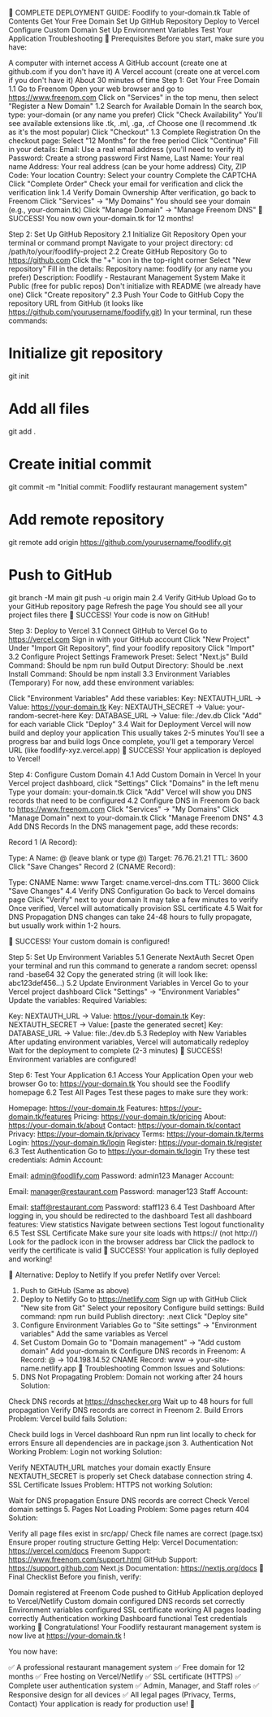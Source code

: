 🚀 COMPLETE DEPLOYMENT GUIDE: Foodlify to your-domain.tk
Table of Contents
Get Your Free Domain
Set Up GitHub Repository
Deploy to Vercel
Configure Custom Domain
Set Up Environment Variables
Test Your Application
Troubleshooting
🎯 Prerequisites
Before you start, make sure you have:

A computer with internet access
A GitHub account (create one at github.com if you don't have it)
A Vercel account (create one at vercel.com if you don't have it)
About 30 minutes of time
Step 1: Get Your Free Domain
1.1 Go to Freenom
Open your web browser and go to https://www.freenom.com
Click on "Services" in the top menu, then select "Register a New Domain"
1.2 Search for Available Domain
In the search box, type: your-domain (or any name you prefer)
Click "Check Availability"
You'll see available extensions like .tk, .ml, .ga, .cf
Choose one (I recommend .tk as it's the most popular)
Click "Checkout"
1.3 Complete Registration
On the checkout page:
Select "12 Months" for the free period
Click "Continue"
Fill in your details:
Email: Use a real email address (you'll need to verify it)
Password: Create a strong password
First Name, Last Name: Your real name
Address: Your real address (can be your home address)
City, ZIP Code: Your location
Country: Select your country
Complete the CAPTCHA
Click "Complete Order"
Check your email for verification and click the verification link
1.4 Verify Domain Ownership
After verification, go back to Freenom
Click "Services" → "My Domains"
You should see your domain (e.g., your-domain.tk)
Click "Manage Domain" → "Manage Freenom DNS"
🎉 SUCCESS! You now own your-domain.tk for 12 months!

Step 2: Set Up GitHub Repository
2.1 Initialize Git Repository
Open your terminal or command prompt
Navigate to your project directory:
cd /path/to/your/foodlify-project
2.2 Create GitHub Repository
Go to https://github.com
Click the "+" icon in the top-right corner
Select "New repository"
Fill in the details:
Repository name: foodlify (or any name you prefer)
Description: Foodlify - Restaurant Management System
Make it Public (free for public repos)
Don't initialize with README (we already have one)
Click "Create repository"
2.3 Push Your Code to GitHub
Copy the repository URL from GitHub (it looks like https://github.com/yourusername/foodlify.git)
In your terminal, run these commands:
# Initialize git repository
git init

# Add all files
git add .

# Create initial commit
git commit -m "Initial commit: Foodlify restaurant management system"

# Add remote repository
git remote add origin https://github.com/yourusername/foodlify.git

# Push to GitHub
git branch -M main
git push -u origin main
2.4 Verify GitHub Upload
Go to your GitHub repository page
Refresh the page
You should see all your project files there
🎉 SUCCESS! Your code is now on GitHub!

Step 3: Deploy to Vercel
3.1 Connect GitHub to Vercel
Go to https://vercel.com
Sign in with your GitHub account
Click "New Project"
Under "Import Git Repository", find your foodlify repository
Click "Import"
3.2 Configure Project Settings
Framework Preset: Select "Next.js"
Build Command: Should be npm run build
Output Directory: Should be .next
Install Command: Should be npm install
3.3 Environment Variables (Temporary)
For now, add these environment variables:

Click "Environment Variables"
Add these variables:
Key: NEXTAUTH_URL → Value: https://your-domain.tk
Key: NEXTAUTH_SECRET → Value: your-random-secret-here
Key: DATABASE_URL → Value: file:./dev.db
Click "Add" for each variable
Click "Deploy"
3.4 Wait for Deployment
Vercel will now build and deploy your application
This usually takes 2-5 minutes
You'll see a progress bar and build logs
Once complete, you'll get a temporary Vercel URL (like foodlify-xyz.vercel.app)
🎉 SUCCESS! Your application is deployed to Vercel!

Step 4: Configure Custom Domain
4.1 Add Custom Domain in Vercel
In your Vercel project dashboard, click "Settings"
Click "Domains" in the left menu
Type your domain: your-domain.tk
Click "Add"
Vercel will show you DNS records that need to be configured
4.2 Configure DNS in Freenom
Go back to https://www.freenom.com
Click "Services" → "My Domains"
Click "Manage Domain" next to your-domain.tk
Click "Manage Freenom DNS"
4.3 Add DNS Records
In the DNS management page, add these records:

Record 1 (A Record):

Type: A
Name: @ (leave blank or type @)
Target: 76.76.21.21
TTL: 3600
Click "Save Changes"
Record 2 (CNAME Record):

Type: CNAME
Name: www
Target: cname.vercel-dns.com
TTL: 3600
Click "Save Changes"
4.4 Verify DNS Configuration
Go back to Vercel domains page
Click "Verify" next to your domain
It may take a few minutes to verify
Once verified, Vercel will automatically provision SSL certificate
4.5 Wait for DNS Propagation
DNS changes can take 24-48 hours to fully propagate, but usually work within 1-2 hours.

🎉 SUCCESS! Your custom domain is configured!

Step 5: Set Up Environment Variables
5.1 Generate NextAuth Secret
Open your terminal and run this command to generate a random secret:
openssl rand -base64 32
Copy the generated string (it will look like: abc123def456...)
5.2 Update Environment Variables in Vercel
Go to your Vercel project dashboard
Click "Settings" → "Environment Variables"
Update the variables:
Required Variables:

Key: NEXTAUTH_URL → Value: https://your-domain.tk
Key: NEXTAUTH_SECRET → Value: [paste the generated secret]
Key: DATABASE_URL → Value: file:./dev.db
5.3 Redeploy with New Variables
After updating environment variables, Vercel will automatically redeploy
Wait for the deployment to complete (2-3 minutes)
🎉 SUCCESS! Environment variables are configured!

Step 6: Test Your Application
6.1 Access Your Application
Open your web browser
Go to: https://your-domain.tk
You should see the Foodlify homepage
6.2 Test All Pages
Test these pages to make sure they work:

Homepage: https://your-domain.tk
Features: https://your-domain.tk/features
Pricing: https://your-domain.tk/pricing
About: https://your-domain.tk/about
Contact: https://your-domain.tk/contact
Privacy: https://your-domain.tk/privacy
Terms: https://your-domain.tk/terms
Login: https://your-domain.tk/login
Register: https://your-domain.tk/register
6.3 Test Authentication
Go to https://your-domain.tk/login
Try these test credentials:
Admin Account:

Email: admin@foodlify.com
Password: admin123
Manager Account:

Email: manager@restaurant.com
Password: manager123
Staff Account:

Email: staff@restaurant.com
Password: staff123
6.4 Test Dashboard
After logging in, you should be redirected to the dashboard
Test all dashboard features:
View statistics
Navigate between sections
Test logout functionality
6.5 Test SSL Certificate
Make sure your site loads with https:// (not http://)
Look for the padlock icon in the browser address bar
Click the padlock to verify the certificate is valid
🎉 SUCCESS! Your application is fully deployed and working!

🚀 Alternative: Deploy to Netlify
If you prefer Netlify over Vercel:

1. Push to GitHub (Same as above)
2. Deploy to Netlify
Go to https://netlify.com
Sign up with GitHub
Click "New site from Git"
Select your repository
Configure build settings:
Build command: npm run build
Publish directory: .next
Click "Deploy site"
3. Configure Environment Variables
Go to "Site settings" → "Environment variables"
Add the same variables as Vercel
4. Set Custom Domain
Go to "Domain management" → "Add custom domain"
Add your-domain.tk
Configure DNS records in Freenom:
A Record: @ → 104.198.14.52
CNAME Record: www → your-site-name.netlify.app
🔧 Troubleshooting
Common Issues and Solutions:
1. DNS Not Propagating
Problem: Domain not working after 24 hours
Solution:

Check DNS records at https://dnschecker.org
Wait up to 48 hours for full propagation
Verify DNS records are correct in Freenom
2. Build Errors
Problem: Vercel build fails
Solution:

Check build logs in Vercel dashboard
Run npm run lint locally to check for errors
Ensure all dependencies are in package.json
3. Authentication Not Working
Problem: Login not working
Solution:

Verify NEXTAUTH_URL matches your domain exactly
Ensure NEXTAUTH_SECRET is properly set
Check database connection string
4. SSL Certificate Issues
Problem: HTTPS not working
Solution:

Wait for DNS propagation
Ensure DNS records are correct
Check Vercel domain settings
5. Pages Not Loading
Problem: Some pages return 404
Solution:

Verify all page files exist in src/app/
Check file names are correct (page.tsx)
Ensure proper routing structure
Getting Help:
Vercel Documentation: https://vercel.com/docs
Freenom Support: https://www.freenom.com/support.html
GitHub Support: https://support.github.com
Next.js Documentation: https://nextjs.org/docs
🎯 Final Checklist
Before you finish, verify:

 Domain registered at Freenom
 Code pushed to GitHub
 Application deployed to Vercel/Netlify
 Custom domain configured
 DNS records set correctly
 Environment variables configured
 SSL certificate working
 All pages loading correctly
 Authentication working
 Dashboard functional
 Test credentials working
🎉 Congratulations!
Your Foodlify restaurant management system is now live at https://your-domain.tk !

You now have:

✅ A professional restaurant management system
✅ Free domain for 12 months
✅ Free hosting on Vercel/Netlify
✅ SSL certificate (HTTPS)
✅ Complete user authentication system
✅ Admin, Manager, and Staff roles
✅ Responsive design for all devices
✅ All legal pages (Privacy, Terms, Contact)
Your application is ready for production use! 🚀
